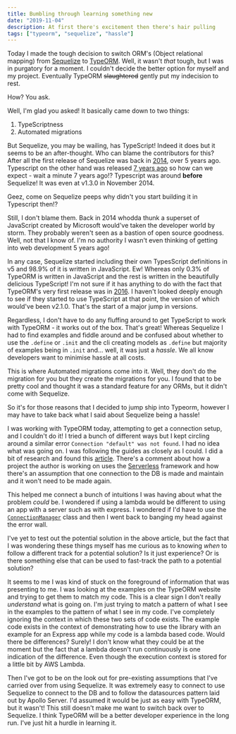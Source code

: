 ```yaml
---
title: Bumbling through learning something new
date: "2019-11-04"
description: At first there's excitement then there's hair pulling
tags: ["typeorm", "sequelize", "hassle"]
---
```


Today I made the tough decision to switch ORM's (Object relational mapping) from [Sequelize](https://github.com/sequelize/sequelize) to [TypeORM](https://github.com/typeorm/typeorm). Well, it wasn't _that_ tough, but I was in purgatory for a moment. I couldn't decide the better option for myself and my project. Eventually TypeORM ~~slaughtered~~ gently put my indecision to rest.

How? You ask.

Well, I'm glad you asked! It basically came down to two things:
1. TypeScriptness
2. Automated migrations

But Sequelize, you may be wailing, has TypeScript! Indeed it does but it seems to be an after-thought. Who can blame the contributors for this? After all the first release of Sequelize was back in [2014](https://github.com/sequelize/cli/releases?after=v0.2.2), over 5 years ago. Typescript on the other hand was released [7 years ago](https://en.wikipedia.org/wiki/TypeScript) so how can we expect - wait a minute 7 years ago!? Typescript was around __before__ Sequelize! It was even at v1.3.0 in November 2014.

Geez, come on Sequelize peeps why didn't you start building it in Typescript then!?

Still, I don't blame them. Back in 2014 whodda thunk a superset of JavaScript created by Microsoft would've taken the developer world by storm. They probably weren't seen as a bastion of open source goodness. Well, not that I know of. I'm no authority I wasn't even thinking of getting into web development 5 years ago!

In any case, Sequelize started including their own TypesScript definitions in v5 and 98.9% of it is written in JavaScript. Ew! Whereas only 0.3% of TypeORM is written in JavaScript and the rest is written in the beautifully delicious TypeScript! I'm not sure if it has anything to do with the fact that TypeORM's very first release was in [2016](https://github.com/typeorm/typeorm/releases?after=0.1.0). I haven't looked deeply enough to see if they started to use TypeScript at that point, the version of which would've been v2.1.0. That's the start of a major jump in versions.

Regardless, I don't have to do any fluffing around to get TypeScript to work with TypeORM - it works out of the box. That's great! Whereas Sequelize I had to find examples and fiddle around and be confused about whether to use the `.define` or `.init` and the cli creating models as `.define` but majority of examples being in `.init` and... well, it was just a _hassle_. We all know developers want to minimise hassle at all costs.

This is where Automated migrations come into it. Well, they don't do the migration for you but they create the migrations for you. I found that to be pretty cool and thought it was a standard feature for any ORMs, but it didn't come with Sequelize.

So it's for those reasons that I decided to jump ship into Typeorm, however I may have to take back what I said about Sequelize being a hassle!

I was working with TypeORM today, attempting to get a connection setup, and I couldn't do it! I tried a bunch of different ways but I kept circling around a similar error `Connection "default" was not found`. I had no idea what was going on. I was following the guides as closely as I could. I did a bit of research and found this [article](https://medium.com/safara-engineering/wiring-up-typeorm-with-serverless-5cc29a18824f). There's a comment about how a project the author is working on uses the [Serverless](https://serverless.com/) framework and how there's an assumption that one connection to the DB is made and maintain and it won't need to be made again.

This helped me connect a bunch of intuitions I was having about what the problem _could_ be. I wondered if using a lambda would be different to using an app with a server such as with express. I wondered if I'd have to use the [`ConnectionManager`](https://typeorm.io/#/connection/using-connectionmanager) class and then I went back to banging my head against the error wall.

I've yet to test out the potential solution in the above article, but the fact that I was wondering these things myself has me curious as to knowing _when_ to follow a different track for a potential solution? Is it just experience? Or is there something else that can be used to fast-track the path to a potential solution?

It seems to me I was kind of stuck on the foreground of information that was presenting to me. I was looking at the examples on the TypeORM website and trying to get them to match my code. This is a clear sign I don't really _understand_ what is going on. I'm just trying to match a pattern of what I see in the examples to the pattern of what I see in my code. I've completely ignoring the context in which these two sets of code exists. The example code exists in the context of demonstrating how to use the library with an example for an Express app while my code is a lambda based code. Would there be differences? Surely! I don't know what they could be at the moment but the fact that a lambda doesn't run continuously is one indication of the difference. Even though the execution context is stored for a little bit by AWS Lambda.

Then I've got to be on the look out for pre-existing assumptions that I've carried over from using Sequelize. It was extremely easy to connect to use Sequelize to connect to the DB and to follow the datasources pattern laid out by Apollo Server. I'd assumed it would be just as easy with TypeORM, but it wasn't! This still doesn't make me want to switch back over to Sequelize. I think TypeORM will be a better developer experience in the long run. I've just hit a hurdle in learning it.